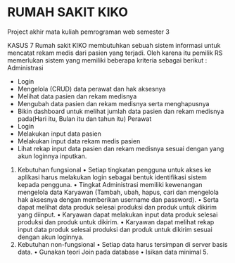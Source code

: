 # RUMAH SAKIT KIKO
Project akhir mata kuliah pemrograman web semester 3

KASUS 7
Rumah sakit KIKO membutuhkan sebuah sistem informasi untuk mencatat rekam medis dari pasien yang terjadi. Oleh karena itu pemilik RS memerlukan sistem yang memiliki beberapa kriteria sebagai berikut :
Administrasi
- Login
- Mengelola (CRUD) data perawat dan hak aksesnya
- Melihat data pasien dan rekam medisnya
- Mengubah data pasien dan rekam medisnya serta menghapusnya
- Bikin dashboard untuk melihat jumlah data pasien dan rekam medisnya pada(Hari itu, Bulan itu dan tahun itu)
Perawat
- Login
- Melakukan input data pasien
- Melakukan input data rekam medis pasien
- Lihat rekap input data pasien dan rekam medisnya sesuai dengan yang akun loginnya inputkan.
1. Kebutuhan fungsional
• Setiap tingkatan pengguna untuk akses ke aplikasi harus melakukan login sebagai bentuk identifikasi sistem kepada pengguna.
• Tingkat Administrasi memiliki kewenangan mengelola data Karyawan (Tambah, ubah, hapus, cari dan mengelola hak aksesnya dengan memberikan username dan password).
• Serta dapat melihat data produk selesai produksi dan produk untuk dikirim yang diinput.
• Karyawan dapat melakukan input data produk selesai produksi dan produk untuk dikirim.
• Karyawan dapat melihat rekap input data produk selesai produksi dan produk untuk dikirim sesuai dengan akun loginnya.
2. Kebutuhan non-fungsional
• Setiap data harus tersimpan di server basis data.
• Gunakan teori Join pada database
• Isikan data minimal 5.